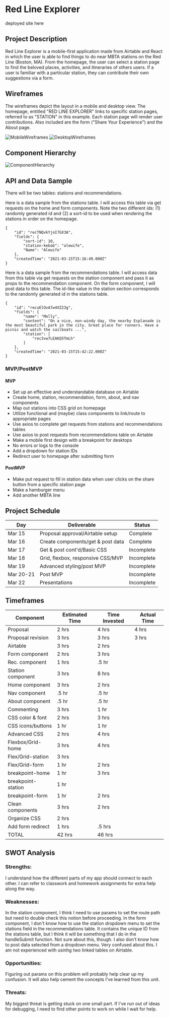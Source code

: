 # Red Line Explorer

deployed site here

## Project Description

Red Line Explorer is a mobile-first application made from Airtable and React in which the user is able to find things to do near MBTA stations on the Red Line (Boston, MA). From the homepage, the user can select a station page to find the beloved places, activities, and itineraries of others users. If a user is familiar with a particular station, they can contribute their own suggestions via a form.

## Wireframes

The wireframes depict the layout in a mobile and desktop view. The homepage, entitled "RED LINE EXPLORER" links to specific station pages, referred to as "STATION" in this example. Each station page will render user contributions. Also included are the form ("Share Your Experience") and the About page.

![MobileWireframes](https://i.imgur.com/2aVTSrH.jpg)
![DesktopWireframes](https://i.imgur.com/hdtHEr9.jpg)

## Component Hierarchy
![ComponentHierarchy](https://i.imgur.com/LGhaPqg.jpg)

## API and Data Sample

There will be two tables: stations and recommendations.

Here is a data sample from the stations table. I will access this table via get requests on the home and form components. Note the two different ids: (1) randomly generated id and (2) a sort-id to be used when rendering the stations in order on the homepage.
```
{
    "id": "recTNQvkYjoI7GX3A",
    "fields": {
        "sort-id": 10,
        "station-kebab": "alewife",
        "Name": "Alewife"
    },
    "createdTime": "2021-03-15T15:16:49.000Z"
}
```

Here is a data sample from the recommendations table. I will access data from this table via get requests on the station component and pass it as props to the recommendation component. On the form component, I will post data to this table. The id-like value in the station section corresponds to the randomly generated id in the stations table.
```        
{
    "id": "recuElOvA7w4XZ23g",
    "fields": {
        "name": "Molly",
        "content": "On a nice, non-windy day, the nearby Esplanade is the most beautiful park in the city. Great place for runners. Have a picnic and watch the sailboats ...",
        "station": [
            "rec3vw7LEAKQ5TmLh"
        ]
    },
    "createdTime": "2021-03-15T15:42:22.000Z"
}
```

### MVP/PostMVP

#### MVP
- Set up an effective and understandable database on Airtable
- Create home, station, recommendation, form, about, and nav components
- Map out stations into CSS grid on homepage
- Utilize functional and (maybe) class components to link/route to appropriate pages
- Use axios to complete get requests from stations and recommendations tables
- Use axios to post requests from recommendations table on Airtable
- Make a mobile first design with a breakpoint for desktops
- No errors or logs to the console
- Add a dropdown for station IDs
- Redirect user to homepage after submitting form

#### PostMVP
- Make put request to fill in station data when user clicks on the share button from a specific station page
- Make a hamburger menu
- Add another MBTA line

## Project Schedule

| Day       | Deliverable                       | Status     |
| --------- | --------------------------------- | ---------- |
| Mar 15    | Proposal approval/Airtable setup  | Complete   |
| Mar 16    | Create components/get & post data | Complete   |
| Mar 17    | Get & post cont'd/Basic CSS       | Incomplete |
| Mar 18    | Grid, flexbox, responsive CSS/MVP | Incomplete |
| Mar 19    | Advanced styling/post MVP         | Incomplete |
| Mar 20-21 | Post MVP                          | Incomplete |
| Mar 22    | Presentations                     | Incomplete |

## Timeframes

| Component         | Estimated Time | Time Invested | Actual Time |
| ----------------- | -------------- | ------------- | ----------- |
| Proposal          | 2 hrs          | 4 hrs         | 4 hrs       |
| Proposal revision | 3 hrs          | 3 hrs         | 3 hrs       |
| Airtable          | 3 hrs          | 2 hrs         |             |
| Form component    | 2 hrs          | 3 hrs         |             |
| Rec. component    | 1 hrs          | .5 hr         |             |
| Station component | 3 hrs          | 8 hrs         |             |
| Home component    | 3 hrs          | 2 hrs         |             |
| Nav component     | .5 hr          | .5 hr         |             |
| About component   | .5 hr          | .5 hr         |             |
| Commenting        | 3 hrs          | 1 hr          |             |
| CSS color & font  | 2 hrs          | 3 hrs         |             |
| CSS icons/buttons | 1 hr           | 1 hr          |             |
| Advanced CSS      | 2 hrs          | 4 hrs         |             |
| Flexbox/Grid-home | 3 hrs          | 4 hrs         |             |
| Flex/Grid-station | 3 hrs          |               |             |
| Flex/Grid-form    | 1 hr           | 2 hrs         |             |
| breakpoint-home   | 1 hr           | 3 hrs         |             |
| breakpoint-station| 1 hr           |               |             |
| breakpoint-form   | 1 hr           | 2 hrs         |             |
| Clean components  | 3 hrs          | 2 hrs         |             |
| Organize CSS      | 2 hrs          |               |             |
| Add form redirect | 1 hrs          | .5 hrs        |             |
| TOTAL             | 42 hrs         | 46 hrs        |             |


## SWOT Analysis

### Strengths:
I understand how the different parts of my app should connect to each other. I can refer to classwork and homework assignments for extra help along the way.

### Weaknesses:
In the station component, I think I need to use params to set the route path but need to double check this notion before proceeding.
In the form component, I don't know how to use the station dropdown menu to set the stations field in the recommendations table. It contains the unique ID from the stations table, but I think it will be something that I do in the handleSubmit function. Not sure about this, though. I also don't know how to post data selected from a dropdown menu. Very confused about this.
I am not experienced with usinhg two linked tables on Airtable.

### Opportunities:
Figuring out params on this problem will probably help clear up my confusion. It will also help cement the concepts I've learned from this unit.

### Threats:
My biggest threat is getting stuck on one small part. If I've run out of ideas for debugging, I need to find other points to work on while I wait for help. 
